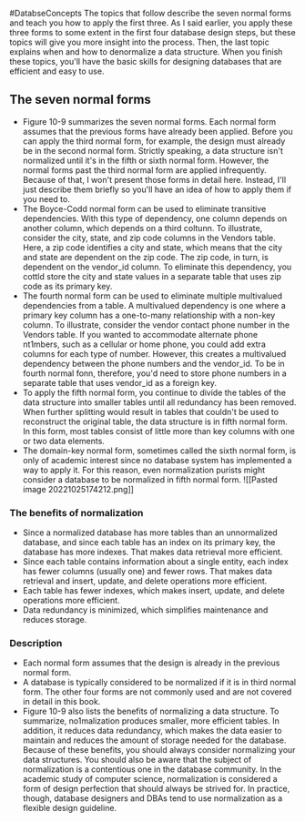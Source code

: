 #DatabseConcepts
The topics that follow describe the seven normal forms and teach you how to apply the first three. As I said earlier, you apply these three forms to some extent in the first four database design steps, but these topics will give you more insight into the process. Then, the last topic explains when and how to denormalize a data structure. When you finish these topics, you'll have the basic skills for designing databases that are efficient and easy to use.
## The seven normal forms
- Figure 10-9 summarizes the seven normal forms. Each normal form assumes that the previous forms have already been applied. Before you can apply the third normal form, for example, the design must already be in the second normal form. Strictly speaking, a data structure isn't normalized until it's in the fifth or sixth normal form. However, the normal forms past the third normal form are applied infrequently. Because of that, I won't present those forms in detail here. Instead, I'll just describe them briefly so you'll have an idea of how to apply them if you need to. 
- The Boyce-Codd normal form can be used to eliminate transitive dependencies. With this type of dependency, one column depends on another column, which depends on a third coltunn. To illustrate, consider the city, state, and zip code columns in the Vendors table. Here, a zip code identifies a city and state, which means that the city and state are dependent on the zip code. The zip code, in turn, is dependent on the vendor_id column. To eliminate this dependency, you cottld store the city and state values in a separate table that uses zip code as its primary key. 
- The fourth normal form can be used to eliminate multiple multivalued dependencies from a table. A multivalued dependency is one where a primary key column has a one-to-many relationship with a non-key column. To illustrate, consider the vendor contact phone number in the Vendors table. If you wanted to accommodate alternate phone nt1mbers, such as a cellular or home phone, you could add extra columns for each type of number. However, this creates a multivalued dependency between the phone numbers and the vendor_id. To be in fourth normal fonn, therefore, you'd need to store phone numbers in a separate table that uses vendor_id as a foreign key. 
- To apply the fifth normal form, you continue to divide the tables of the data structure into smaller tables until all redundancy has been removed. When further splitting would result in tables that couldn't be used to reconstruct the original table, the data structure is in fifth normal form. In this form, most tables consist of little more than key columns with one or two data elements. 
- The domain-key normal form, sometimes called the sixth normal form, is only of academic interest since no database system has implemented a way to apply it. For this reason, even normalization purists might consider a database to be normalized in fifth normal form.
![[Pasted image 20221025174212.png]]
### The benefits of normalization
- Since a normalized database has more tables than an unnormalized database, and since each table has an index on its primary key, the database has more indexes. That makes data retrieval more efficient. 
- Since each table contains information about a single entity, each index has fewer columns (usually one) and fewer rows. That makes data retrieval and insert, update, and delete operations more efficient. 
- Each table has fewer indexes, which makes insert, update, and delete operations more efficient. 
- Data redundancy is minimized, which simplifies maintenance and reduces storage. 
### Description
- Each normal form assumes that the design is already in the previous normal form. 
- A database is typically considered to be normalized if it is in third normal form. The other four forms are not commonly used and are not covered in detail in this book.
- Figure 10-9 also lists the benefits of normalizing a data structure. To summarize, no1malization produces smaller, more efficient tables. In addition, it reduces data redundancy, which makes the data easier to maintain and reduces the amount of storage needed for the database. Because of these benefits, you should always consider normalizing your data structures. You should also be aware that the subject of normalization is a contentious one in the database community. In the academic study of computer science, normalization is considered a form of design perfection that should always be strived for. In practice, though, database designers and DBAs tend to use normalization as a flexible design guideline.
